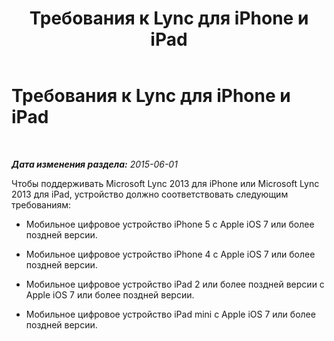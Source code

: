 ﻿---
title: Требования к Lync для iPhone и iPad
TOCTitle: Требования к Lync для iPhone и iPad
ms:assetid: 35e3455a-1570-4ca6-9ec7-5f5e81fdf268
ms:mtpsurl: https://technet.microsoft.com/ru-ru/library/Hh690978(v=OCS.15)
ms:contentKeyID: 52058205
ms.date: 05/19/2016
mtps_version: v=OCS.15
ms.translationtype: HT
---

# Требования к Lync для iPhone и iPad

 

_**Дата изменения раздела:** 2015-06-01_

Чтобы поддерживать Microsoft Lync 2013 для iPhone или Microsoft Lync 2013 для iPad, устройство должно соответствовать следующим требованиям:

  - Мобильное цифровое устройство iPhone 5 с Apple iOS 7 или более поздней версии.

  - Мобильное цифровое устройство iPhone 4 с Apple iOS 7 или более поздней версии.

  - Мобильное цифровое устройство iPad 2 или более поздней версии с Apple iOS 7 или более поздней версии.

  - Мобильное цифровое устройство iPad mini с Apple iOS 7 или более поздней версии.

